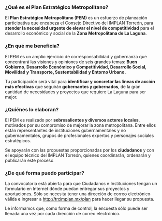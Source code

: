 
### ¿Qué es el Plan Estratégico Metropolitano?

El **Plan Estratégico Metropolitano (PEM)** es un esfuerzo de planeación participativa que encabeza el Consejo Directivo del IMPLAN Torreón, para **atender la necesidad urgente de elevar el nivel de competitividad** para el desarrollo económico y social de la **Zona Metropolitana de La Laguna**.

### ¿En qué me beneficia?

El PEM es un amplio ejercicio de corresponsabilidad y gobernanza que concentrará las visiones y opiniones de seis grandes temas: **Buen Gobierno, Desarrollo Económico y Competitividad, Desarrollo Social, Movilidad y Transporte, Sustentabilidad y Entorno Urbano.**

Tu participación será vital para **identificar y concretar las líneas de acción más efectivas** que seguirán **gobernantes y gobernados**, de la gran cantidad de necesidades y proyectos que requiere La Laguna para ser mejor.

### ¿Quiénes lo elaboran?

El PEM es realizado por **sobresalientes y diversos actores locales**, motivados por su compromiso de mejorar la zona metropolitana. Entre ellos están representantes de instituciones gubernamentales y no gubernamentales, grupos de profesionales expertos y personajes sociales estratégicos.

Se apoyarán con las propuestas proporcionadas por los **ciudadanos** y con el equipo técnico del IMPLAN Torreón, quienes coordinarán, ordenarán y publicarán este proceso.

### ¿De qué forma puedo participar?

La convocatoria está abierta para que Ciudadanos e Instituciones tengan un formulario en Internet dónde puedan entregar sus proyectos y aportaciones. Sólo se necesita tener una dirección de correo electrónico válida e ingresar a <a href="http://trcimplan.mx/plan" target="_blank">http://trcimplan.mx/plan</a> para hacer llegar su propuesta.

Le informamos que, como forma de control, la encuesta sólo puede ser llenada una vez por cada dirección de correo electrónico.
